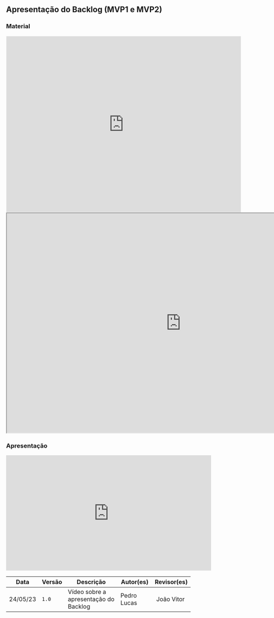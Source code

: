 ## Apresentação do Backlog (MVP1 e MVP2)

### Material
<iframe src='https://app.mural.co/embed/1b1a8780-fe0a-47ed-914b-eb237d9edb1a' width='100%' height='480px' style='min-width: 640px; min-height: 480px; background-color: #f4f4f4; border: 1px solid #efefef' sandbox='allow-same-origin allow-scripts allow-modals allow-popups allow-popups-to-escape-sandbox'></iframe>

<iframe width="950" height="600" src="https://docs.google.com/spreadsheets/d/15rK47QTtB98r27t4YApbpUBzlbE66hqJEM5_M7YUV5I/edit?usp=sharing"></iframe>


### Apresentação

<iframe width="560" height="315" src="https://www.youtube.com/embed/IgNjzHosxWQ" title="YouTube video player" frameborder="0" allow="accelerometer; autoplay; clipboard-write; encrypted-media; gyroscope; picture-in-picture; web-share" allowfullscreen></iframe>

Data | Versão | Descrição | Autor(es) | Revisor(es)
---- | ------ | --------- | ----- | ---------
24/05/23 | `1.0` | Vídeo sobre a apresentação do Backlog | Pedro Lucas | João Vitor